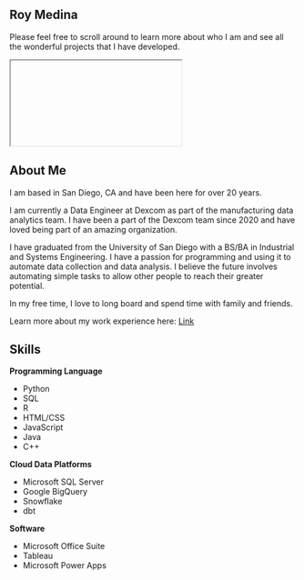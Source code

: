 ## Roy Medina

Please feel free to scroll around to learn more about who I am and see all the wonderful projects that I have developed. 

<iframe>
  src="https://roy-medina.github.io/profile" width="100%" height="500px"
</iframe>

##  About Me

I am based in San Diego, CA and have been here for over 20 years.

I am currently a Data Engineer at Dexcom as part of the manufacturing data analytics team. I have been a part of the Dexcom team since 2020 and have loved being part of an amazing organization.

I have graduated from the University of San Diego with a BS/BA in Industrial and Systems Engineering. I have a passion for programming and using it to automate data collection and data analysis. I believe the future involves automating simple tasks to allow other people to reach their greater potential. 

In my free time, I love to long board and spend time with family and friends. 

Learn more about my work experience here: [Link](https://roy-medina.github.io/profile)

## Skills

**Programming Language**
- Python
- SQL
- R
- HTML/CSS
- JavaScript
- Java
- C++

**Cloud Data Platforms**
- Microsoft SQL Server
- Google BigQuery
- Snowflake
- dbt

**Software**
- Microsoft Office Suite
- Tableau
- Microsoft Power Apps
